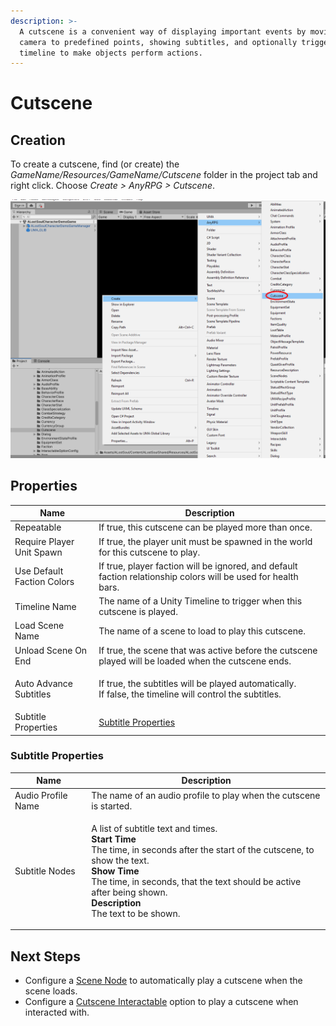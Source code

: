 ```yaml
---
description: >-
  A cutscene is a convenient way of displaying important events by moving the
  camera to predefined points, showing subtitles, and optionally triggering a
  timeline to make objects perform actions.
---
```


# Cutscene

## Creation

To create a cutscene, find (or create) the _GameName/Resources/GameName/Cutscene_ folder in the project tab and right click.  Choose _Create > AnyRPG > Cutscene_.

![](<../.gitbook/assets/image (114).png>)

## Properties

| Name                       | Description                                                                                                       |
| -------------------------- | ----------------------------------------------------------------------------------------------------------------- |
| Repeatable                 | If true, this cutscene can be played more than once.                                                              |
| Require Player Unit Spawn  | If true, the player unit must be spawned in the world for this cutscene to play.                                  |
| Use Default Faction Colors | If true, player faction will be ignored, and default faction relationship colors will be used for health bars.    |
| Timeline Name              | The name of a Unity Timeline to trigger when this cutscene is played.                                             |
| Load Scene Name            | The name of a scene to load to play this cutscene.                                                                |
| Unload Scene On End        | If true, the scene that was active before the cutscene played will be loaded when the cutscene ends.              |
| Auto Advance Subtitles     | <p>If true, the subtitles will be played automatically.<br>If false, the timeline will control the subtitles.</p> |
| Subtitle Properties        | [Subtitle Properties](cutscene.md#undefined)                                                                      |

### Subtitle Properties

| Name               | Description                                                                                                                                                                                                                                                                                                           |
| ------------------ | --------------------------------------------------------------------------------------------------------------------------------------------------------------------------------------------------------------------------------------------------------------------------------------------------------------------- |
| Audio Profile Name | The name of an audio profile to play when the cutscene is started.                                                                                                                                                                                                                                                    |
| Subtitle Nodes     | <p>A list of subtitle text and times.<br><strong>Start Time</strong><br>The time, in seconds after the start of the cutscene, to show the text.<br><strong>Show Time</strong><br>The time, in seconds, that the text should be active after being shown.<br><strong>Description</strong><br>The text to be shown.</p> |

## Next Steps

* Configure a [Scene Node](scene-node.md) to automatically play a cutscene when the scene loads.
* Configure a [Cutscene Interactable](interactable-option-configurations/cutscene-config.md) option to play a cutscene when interacted with.
